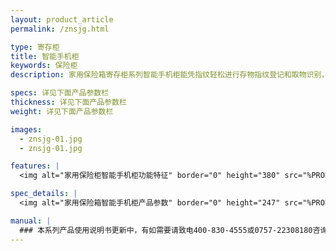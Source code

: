 ```yaml
---
layout: product_article
permalink: /znsjg.html

type: 寄存柜
title: 智能手机柜
keywords: 保险柜
description: 家用保险箱寄存柜系列智能手机柜能凭指纹轻松进行存物指纹登记和取物识别，使手指成为您唯一可靠的钥匙，高速主控芯片，停电仍能保持数据。

specs: 详见下面产品参数栏
thickness: 详见下面产品参数栏
weight: 详见下面产品参数栏

images:
  - znsjg-01.jpg
  - znsjg-01.jpg

features: |
  <img alt="家用保险柜智能手机柜功能特征" border="0" height="380" src="%PRODIMGS%/znsjg-gn.jpg" width="538" />

spec_details: |
  <img alt="家用保险箱智能手机柜产品参数" border="0" height="247" src="%PRODIMGS%/znsjg-cpcs.jpg" width="538" />

manual: |
  ### 本系列产品使用说明书更新中，有如需要请致电400-830-4555或0757-22308180咨询，谢谢！
---
```

